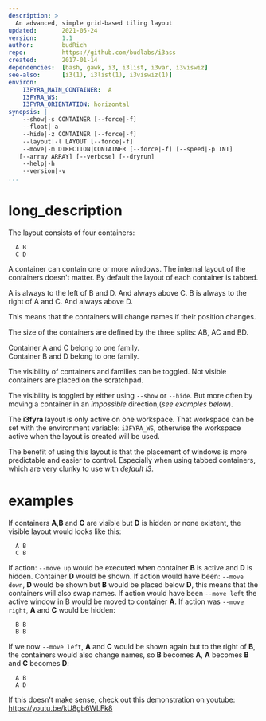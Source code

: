 ```yaml
---
description: >
  An advanced, simple grid-based tiling layout
updated:       2021-05-24
version:       1.1
author:        budRich
repo:          https://github.com/budlabs/i3ass
created:       2017-01-14
dependencies:  [bash, gawk, i3, i3list, i3var, i3viswiz]
see-also:      [i3(1), i3list(1), i3viswiz(1)]
environ:
    I3FYRA_MAIN_CONTAINER:  A
    I3FYRA_WS:
    I3FYRA_ORIENTATION: horizontal
synopsis: |
    --show|-s CONTAINER [--force|-f]
    --float|-a
    --hide|-z CONTAINER [--force|-f]
    --layout|-l LAYOUT [--force|-f]
    --move|-m DIRECTION|CONTAINER [--force|-f] [--speed|-p INT]
   [--array ARRAY] [--verbose] [--dryrun]
    --help|-h
    --version|-v
...
```


# long_description

The layout consists of four containers:  

``` text
  A B
  C D
```

A container can contain one or more windows. The
internal layout of the containers doesn't matter.
By default the layout of each container is
tabbed.  

A is always to the left of B and D. And always
above C. B is always to the right of A and C. And
always above D.  

This means that the containers will change names
if their position changes.  

The size of the containers are defined by the
three splits: AB, AC and BD.  

Container A and C belong to one family.  
Container B and D belong to one family.  

The visibility of containers and families can be
toggled. Not visible containers are placed on the
scratchpad.  

The visibility is toggled by either using `--show`
or `--hide`. But more often by moving a container
in an *impossible* direction,(*see examples
below*).  

The **i3fyra** layout is only active on one
workspace. That workspace can be set with the
environment variable: `i3FYRA_WS`, otherwise the
workspace active when the layout is created will
be used.  

The benefit of using this layout is that the
placement of windows is more predictable and
easier to control. Especially when using tabbed
containers, which are very clunky to use
with *default i3*.

# examples

If containers **A**,**B** and **C** are visible
but **D** is hidden or none existent, the visible
layout would looks like this:  

``` text
  A B
  C B
```

If action: `--move up` would be executed when
container **B** is active and **D** is hidden.
Container **D** would be shown. If action would
have been: `--move down`, **D** would be shown
but **B** would be placed below **D**, this means
that the containers will also swap names. If
action would have been `--move left` the active
window in B would be moved to container **A**. If
action was `--move right`, **A** and **C** would
be hidden:  

``` text
  B B
  B B
```

If we now `--move left`, **A** and **C**
would be shown again but to the right of **B**,
the containers would also change names, so **B**
becomes **A**, **A** becomes **B** and **C**
becomes **D**:  

``` text
  A B
  A D
```

If this doesn't make sense, check out this
demonstration on youtube:
https://youtu.be/kU8gb6WLFk8
